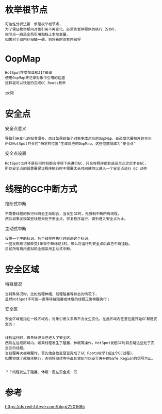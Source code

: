 

# 枚举根节点

    可达性分析法第一步是枚举根节点，  
    为了保证枚举期间对象引用不再变化，必须先暂停程序的执行（STW），  
    根节点一般是全局引用和栈上本地变量，  
    如果对全部内存扫描一遍，则将长时间暂停线程  

# OopMap

    HotSpot在类加载和JIT编译  
    使用OopMap来记录对象中引用的位置    
    这样就可以快速的完成GC Roots枚举

示例


# 安全点

安全点意义

    导致引用变化的指令很多，而且如果给每个对象生成对应的OopMap，会造成大量额外的空间  
    所以HotSpot只会在“特定的位置”生成对应的OopMap，这些位置就成为“安全点”

安全点设置

    HotSpot也并不是任何时刻都会停顿下来进行GC，只会在程序都到底安全点之后才会GC，  
    所以安全点的设置要保证程序执行时不需要太长时间就可以进入一个安全点进行 GC 动作

# 线程的GC中断方式

抢断式中断  

    不需要线程的执行代码去主动配合，当发生GC时，先强制中断所有线程，    
    然后如果发现某些线程未处于安全点，恢复程序运行，直到进入安全点为止。

主动式中断

    设置一个中断标记，各个线程在执行时轮询这个标记，  
    一旦发现标记被改变(出现中断标记)时，那么将运行到安全点后自己中断挂起。  
    目前所有商用虚拟机全部采用主动式中断。

# 安全区域

特殊情况

    当特殊情况时，比如线程休眠、线程阻塞等状态的情况下，
    显然HotSpot不可能一直等待被阻塞或休眠的线程正常唤醒执行；

安全区

    安全区域是指在一段区域内，对象引用关系等不会发生变化，在此区域内任意位置开始GC都是安全的；  


    线程运行时，首先标记自己进入了安全区，  
    然后在这段区域内，如果线程发生了阻塞、休眠等操作，HotSpot发起GC时将忽略这些处于安全区的线程。  
    当线程再次被唤醒时，首先他会检查是否完成了GC Roots枚举(或这个GC过程)，  
    如果完成了就继续执行，否则将继续等待直到收到可以安全离开的Safe Region的信号为止。


    ？？线程发生了阻塞、休眠一定在安全点、区


# 参考

https://dsxwjhf.iteye.com/blog/2201685  
